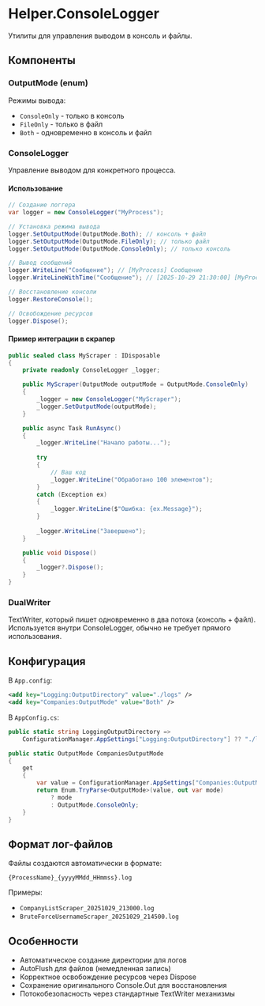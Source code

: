 # Helper.ConsoleLogger

Утилиты для управления выводом в консоль и файлы.

## Компоненты

### OutputMode (enum)
Режимы вывода:
- `ConsoleOnly` - только в консоль
- `FileOnly` - только в файл
- `Both` - одновременно в консоль и файл

### ConsoleLogger
Управление выводом для конкретного процесса.

#### Использование

```csharp
// Создание логгера
var logger = new ConsoleLogger("MyProcess");

// Установка режима вывода
logger.SetOutputMode(OutputMode.Both); // консоль + файл
logger.SetOutputMode(OutputMode.FileOnly); // только файл
logger.SetOutputMode(OutputMode.ConsoleOnly); // только консоль

// Вывод сообщений
logger.WriteLine("Сообщение"); // [MyProcess] Сообщение
logger.WriteLineWithTime("Сообщение"); // [2025-10-29 21:30:00] [MyProcess] Сообщение

// Восстановление консоли
logger.RestoreConsole();

// Освобождение ресурсов
logger.Dispose();
```

#### Пример интеграции в скрапер

```csharp
public sealed class MyScraper : IDisposable
{
    private readonly ConsoleLogger _logger;

    public MyScraper(OutputMode outputMode = OutputMode.ConsoleOnly)
    {
        _logger = new ConsoleLogger("MyScraper");
        _logger.SetOutputMode(outputMode);
    }

    public async Task RunAsync()
    {
        _logger.WriteLine("Начало работы...");
        
        try
        {
            // Ваш код
            _logger.WriteLine("Обработано 100 элементов");
        }
        catch (Exception ex)
        {
            _logger.WriteLine($"Ошибка: {ex.Message}");
        }
        
        _logger.WriteLine("Завершено");
    }

    public void Dispose()
    {
        _logger?.Dispose();
    }
}
```

### DualWriter
TextWriter, который пишет одновременно в два потока (консоль + файл).
Используется внутри ConsoleLogger, обычно не требует прямого использования.

## Конфигурация

В `App.config`:

```xml
<add key="Logging:OutputDirectory" value="./logs" />
<add key="Companies:OutputMode" value="Both" />
```

В `AppConfig.cs`:

```csharp
public static string LoggingOutputDirectory => 
    ConfigurationManager.AppSettings["Logging:OutputDirectory"] ?? "./logs";

public static OutputMode CompaniesOutputMode
{
    get
    {
        var value = ConfigurationManager.AppSettings["Companies:OutputMode"];
        return Enum.TryParse<OutputMode>(value, out var mode) 
            ? mode 
            : OutputMode.ConsoleOnly;
    }
}
```

## Формат лог-файлов

Файлы создаются автоматически в формате:
```
{ProcessName}_{yyyyMMdd_HHmmss}.log
```

Примеры:
- `CompanyListScraper_20251029_213000.log`
- `BruteForceUsernameScraper_20251029_214500.log`

## Особенности

- Автоматическое создание директории для логов
- AutoFlush для файлов (немедленная запись)
- Корректное освобождение ресурсов через Dispose
- Сохранение оригинального Console.Out для восстановления
- Потокобезопасность через стандартные TextWriter механизмы
